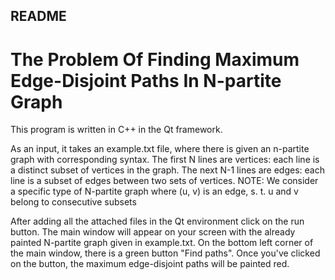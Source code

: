 ## README

# The Problem Of Finding Maximum Edge-Disjoint Paths In N-partite Graph

This program is written in C++ in the Qt framework. 

As an input, it takes an example.txt file, where there is given an n-partite graph with corresponding syntax.
The first N lines are vertices: each line is a distinct subset of vertices in the graph.
The next N-1 lines are edges: each line is a subset of edges between two sets of vertices.
NOTE: We consider a specific type of N-partite graph where (u, v) is an edge, s. t. u and v belong to consecutive subsets

After adding all the attached files in the Qt environment click on the run button.
The main window will appear on your screen with the already painted N-partite graph given in example.txt.
On the bottom left corner of the main window, there is a green button "Find paths".
Once you've clicked on the button, the maximum edge-disjoint paths will be painted red.
